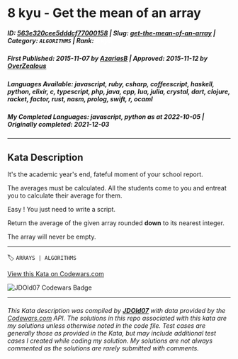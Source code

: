 # 8 kyu - Get the mean of an array

##### **ID**: [563e320cee5dddcf77000158](https://www.codewars.com/kata/563e320cee5dddcf77000158) | **Slug**: [get-the-mean-of-an-array](https://www.codewars.com/kata/563e320cee5dddcf77000158) | **Category**: `ALGORITHMS` | **Rank**: <span style="color:white">8 kyu</span>

##### **First Published**: 2015-11-07 ***by*** [AzariasB](https://www.codewars.com/users/AzariasB) | **Approved**: 2015-11-12 ***by*** [OverZealous](https://www.codewars.com/users/OverZealous)

##### **Languages Available**: javascript, ruby, csharp, coffeescript, haskell, python, elixir, c, typescript, php, java, cpp, lua, julia, crystal, dart, clojure, racket, factor, rust, nasm, prolog, swift, r, ocaml

##### **My Completed Languages**: javascript, python ***as at*** 2022-10-05 | **Originally completed**: 2021-12-03

---

## Kata Description


It's the academic year's end, fateful moment of your school report.

The averages must be calculated. All the students come to you and entreat you to calculate their average for them.

Easy ! You just need to write a script.



Return the average of the given array rounded **down** to its nearest integer.



The array will never be empty.



---


🏷 `ARRAYS | ALGORITHMS`


[View this Kata on Codewars.com](https://www.codewars.com/kata/563e320cee5dddcf77000158)

![](https://www.codewars.com/users/jdold07/badges/large "JDOld07 Codewars Badge")

---

###### *This Kata description was compiled by [**JDOld07**](https://tpstech.dev) with data provided by the [Codewars.com](https://www.codewars.com) API.  The solutions in this repo associated with this kata are my solutions unless otherwise noted in the code file.  Test cases are generally those as provided in the Kata, but may include additional test cases I created while coding my solution.  My solutions are not always commented as the solutions are rarely submitted with comments.*
